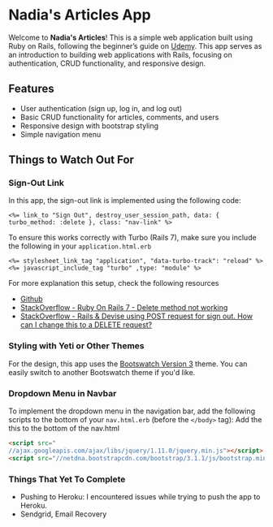 # Nadia's Articles App

Welcome to **Nadia's Articles**! This is a simple web application built using Ruby on Rails, following the beginner’s guide on [Udemy](https://www.udemy.com/course/ruby-on-rails-a-beginners-guide-free/). This app serves as an introduction to building web applications with Rails, focusing on authentication, CRUD functionality, and responsive design.

## Features
- User authentication (sign up, log in, and log out)
- Basic CRUD functionality for articles, comments, and users
- Responsive design with bootstrap styling
- Simple navigation menu

## Things to Watch Out For

### Sign-Out Link
In this app, the sign-out link is implemented using the following code:
```erb
<%= link_to "Sign Out", destroy_user_session_path, data: { turbo_method: :delete }, class: "nav-link" %>
```
To ensure this works correctly with Turbo (Rails 7), make sure you include the following in your `application.html.erb`

```erb
<%= stylesheet_link_tag "application", "data-turbo-track": "reload" %>
<%= javascript_include_tag "turbo" ,type: "module" %>
```

For more explanation this setup, check the following resources
- [Github](https://github.com/rails/rails/issues/44185) 
- [StackOverflow - Ruby On Rails 7 - Delete method not working](https://stackoverflow.com/questions/70446101/ruby-on-rails-7-delete-method-not-working)
- [StackOverflow - Rails & Devise using POST request for sign out. How can I change this to a DELETE request?](https://stackoverflow.com/questions/65863898/rails-devise-using-post-request-for-sign-out-how-can-i-change-this-to-a-delet)

### Styling with Yeti or Other Themes
For the design, this app uses the [Bootswatch Version 3](https://bootswatch.com/3/) theme. You can easily switch to another Bootswatch theme if you'd like.

### Dropdown Menu in Navbar
To implement the dropdown menu in the navigation bar, add the following scripts to the bottom of your `nav.html.erb` (before the `</body>` tag):
Add the this to the bottom of the nav.html
```html
<script src="
//ajax.googleapis.com/ajax/libs/jquery/1.11.0/jquery.min.js"></script>
<script src="//netdna.bootstrapcdn.com/bootstrap/3.1.1/js/bootstrap.min.js"></script>
```
### Things That Yet To Complete
- Pushing to Heroku: I encountered issues while trying to push the app to Heroku. 
- Sendgrid, Email Recovery